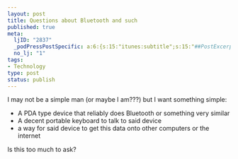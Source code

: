 ```yaml
--- 
layout: post
title: Questions about Bluetooth and such
published: true
meta: 
  ljID: "2837"
  _podPressPostSpecific: a:6:{s:15:"itunes:subtitle";s:15:"##PostExcerpt##";s:14:"itunes:summary";s:15:"##PostExcerpt##";s:15:"itunes:keywords";s:17:"##WordPressCats##";s:13:"itunes:author";s:10:"##Global##";s:15:"itunes:explicit";s:7:"Default";s:12:"itunes:block";s:7:"Default";}
  no_lj: "1"
tags: 
- Technology
type: post
status: publish
---
```

I may not be a simple man (or maybe I am???) but I want something simple:
<ul>
	<li>A PDA type device that reliably does Bluetooth or something very similar</li>
	<li>A decent portable keyboard to talk to said device</li>
	<li>a way for said device to get this data onto other computers or the internet</li>
</ul>
Is this too much to ask?
